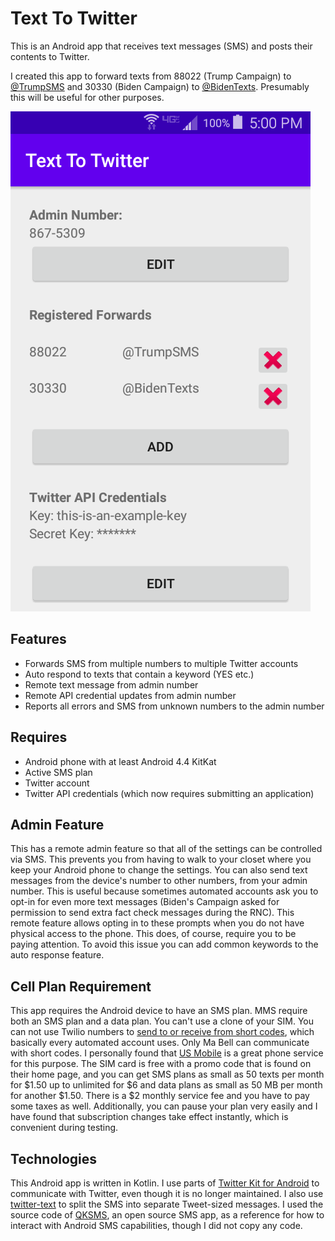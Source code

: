 # Text To Twitter
This is an Android app that receives text messages (SMS) and posts their contents to Twitter.

I created this app to forward texts from 88022 (Trump Campaign) to [@TrumpSMS](https://twitter.com/TrumpSMS) and 30330
(Biden Campaign) to [@BidenTexts](https://twitter.com/BidenTexts). Presumably this will be useful for other purposes.

![Example Image](/images/screenshot.png)

## Features
- Forwards SMS from multiple numbers to multiple Twitter accounts
- Auto respond to texts that contain a keyword (YES etc.)
- Remote text message from admin number
- Remote API credential updates from admin number
- Reports all errors and SMS from unknown numbers to the admin number

## Requires
- Android phone with at least Android 4.4 KitKat
- Active SMS plan
- Twitter account
- Twitter API credentials (which now requires submitting an application)

## Admin Feature
This has a remote admin feature so that all of the settings can be controlled via SMS. This prevents
you from having to walk to your closet where you keep your Android phone to change the settings.
You can also send text messages from the device's number to other numbers, from your admin number.
This is useful because sometimes automated accounts ask you to opt-in for even more text messages 
(Biden's Campaign asked for permission to send extra fact check messages during the RNC).
This remote feature allows opting in to these prompts when you do not have physical access to the phone.
This does, of course, require you to be paying attention. To avoid this issue you can add common keywords to 
the auto response feature.

## Cell Plan Requirement
This app requires the Android device to have an SMS plan. MMS require both an SMS plan and a data plan.
You can't use a clone of your SIM. You can not use Twilio numbers to [send to or receive from short codes](https://support.twilio.com/hc/en-us/articles/223181668-Can-Twilio-numbers-receive-SMS-from-a-short-code-),
which basically every automated account uses. Only Ma Bell can communicate with short codes. 
I personally found that [US Mobile](https://usmobile.com) is a great phone service for this purpose.
The SIM card is free with a promo code that is found on their home page, and you can get SMS plans as 
small as 50 texts per month for $1.50 up to unlimited for $6 and data plans as small as 50 MB per month
for another $1.50. There is a $2 monthly service fee and you have to pay some taxes as well. Additionally,
you can pause your plan very easily and I have found that subscription changes take effect instantly,
which is convenient during testing.

## Technologies
This Android app is written in Kotlin. I use parts of [Twitter Kit for Android](https://github.com/twitter-archive/twitter-kit-android)
to communicate with Twitter, even though it is no longer maintained. I also use [twitter-text](https://github.com/twitter/twitter-text/tree/master/java)
to split the SMS into separate Tweet-sized messages.
I used the source code of [QKSMS](https://github.com/moezbhatti/qksms), an open source SMS app, as a
reference for how to interact with Android SMS capabilities, though I did not copy any code.